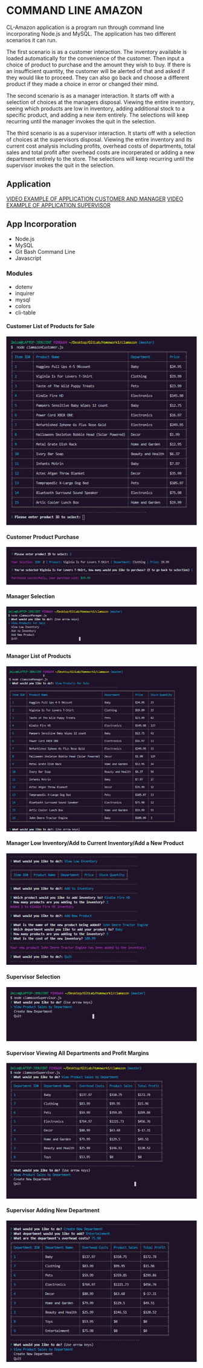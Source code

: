 # COMMAND LINE AMAZON
<p>CL-Amazon application is a program run through command line incorporating Node.js and MySQL. The application has two different scenarios it can run.
</p><p>
The first scenario is as a customer interaction. The inventory available is loaded automatically for the convenience of the customer. Then input a choice of product to purchase and the amount they wish to buy. If there is an insufficient quantity, the customer will be alerted of that and asked if they would like to proceed. They can also go back and choose a different product if they made a choice in error or changed their mind.
</p><p>
The second scenario is as a manager interaction. It starts off with a selection of choices at the managers disposal. Viewing the entire inventory, seeing which products are low in inventory, adding additional stock to a specific product, and adding a new item entirely. The selections will keep recurring until the manager invokes the quit in the selection.
</p>
</p><p>
The third scenario is as a supervisor interaction. It starts off with a selection of choices at the supervisors disposal. Viewing the entire inventory and its current cost analysis including profits, overhead costs of departments, total sales and total profit after overhead costs are incorperated or adding a new department entirely to the store. The selections will keep recurring until the supervisor invokes the quit in the selection.
</p>

## Application 
[VIDEO EXAMPLE OF APPLICATION CUSTOMER AND MANAGER](https://drive.google.com/file/d/1FbdJSy_g4fRV3lC36x1n-R39hHO8BFxb/view)
[VIDEO EXAMPLE OF APPLICATION SUPERVISOR](https://drive.google.com/file/d/11w76z2xFguYw3vfBaJKv1iXxdFD5L-N3/view)

## App Incorporation
- Node.js
- MySQL
- Git Bash Command Line
- Javascript

### Modules
- dotenv
- inquirer
- mysql
- colors
- cli-table

#### Customer List of Products for Sale
![Product List](/public/assets/images/customer.png)

#### Customer Product Purchase
![Product Purchase](/public/assets/images/customer2.png)

#### Manager Selection
![Manager](/public/assets/images/manager.png)

#### Manager List of Products
![Manager Product List](/public/assets/images/manger3.png)

#### Manager Low Inventory/Add to Current Inventory/Add a New Product
![Manager Tasks](/public/assets/images/manager2.png)

#### Supervisor Selection
![Supervisor Selection](/public/assets/images/super.png)

#### Supervisor Viewing All Departments and Profit Margins
![Supervisor Profits](/public/assets/images/super2.png)

#### Supervisor Adding New Department
![Supervisor New Department](/public/assets/images/super3.png)



